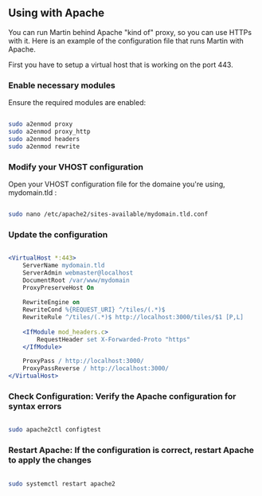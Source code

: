 ## Using with Apache

You can run Martin behind Apache "kind of" proxy, so you can use HTTPs with it. Here is an example of the configuration file that runs Martin with Apache.

First you have to setup a virtual host that is working on the port 443.

### Enable necessary modules

Ensure the required modules are enabled:

```bash

sudo a2enmod proxy
sudo a2enmod proxy_http
sudo a2enmod headers
sudo a2enmod rewrite

```

### Modify your VHOST configuration

Open your VHOST configuration file for the domaine you're using, mydomain.tld :

```bash

sudo nano /etc/apache2/sites-available/mydomain.tld.conf

```

### Update the configuration

```apache

<VirtualHost *:443>
    ServerName mydomain.tld
    ServerAdmin webmaster@localhost
    DocumentRoot /var/www/mydomain
    ProxyPreserveHost On
    
    RewriteEngine on
    RewriteCond %{REQUEST_URI} ^/tiles/(.*)$
    RewriteRule ^/tiles/(.*)$ http://localhost:3000/tiles/$1 [P,L]
    
    <IfModule mod_headers.c>
        RequestHeader set X-Forwarded-Proto "https"
    </IfModule>

    ProxyPass / http://localhost:3000/
    ProxyPassReverse / http://localhost:3000/
</VirtualHost>

```

### Check Configuration:  Verify the Apache configuration for syntax errors

```bash

sudo apache2ctl configtest

```

### Restart Apache: If the configuration is correct, restart Apache to apply the changes

```bash

sudo systemctl restart apache2

```
